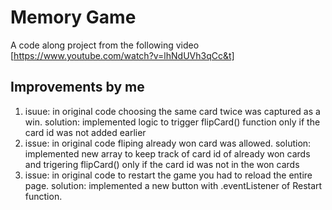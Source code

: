 # Memory Game

A code along project from the following video [https://www.youtube.com/watch?v=lhNdUVh3qCc&t]

## Improvements by me
1. isuue: in original code choosing the same card twice was captured as a win.
   solution: implemented logic to trigger flipCard() function only if the card id was not added earlier
2. issue: in original code fliping already won card was allowed.
   solution: implemented new array to keep track of card id of already won cards and trigering flipCard() only if the card id was not in the won cards
3. issue: in original code to restart the game you had to reload the entire page.
   solution: implemented a new button with .eventListener of Restart function.
